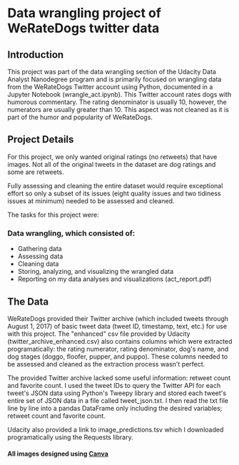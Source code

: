 # Data wrangling project of WeRateDogs twitter data 

## Introduction
This project was part of the data wrangling section of the Udacity Data Analyst Nanodegree program and is primarily focused on wrangling data from the WeRateDogs Twitter account using Python, documented in a Jupyter Notebook (wrangle_act.ipynb). This Twitter account rates dogs with humorous commentary. The rating denominator is usually 10, however, the numerators are usually greater than 10. This aspect was not cleaned as it is part of the humor and popularity of WeRateDogs.

## Project Details
For this project, we only wanted original ratings (no retweets) that have images. Not all of the original tweets in the dataset are dog ratings and some are retweets.

Fully assessing and cleaning the entire dataset would require exceptional effort so only a subset of its issues (eight quality issues and two tidiness issues at minimum) needed to be assessed and cleaned.

The tasks for this project were:

### Data wrangling, which consisted of:
* Gathering data
* Assessing data
* Cleaning data
* Storing, analyzing, and visualizing the wrangled data
* Reporting on my data analyses and visualizations (act_report.pdf)

## The Data
WeRateDogs provided their Twitter archive (which included tweets through August 1, 2017) of basic tweet data (tweet ID, timestamp, text, etc.) for use with this project. The "enhanced" csv file provided by Udacity (twitter_archive_enhanced.csv) also contains columns which were extracted programatically: the rating numerator, rating denominator, dog's name, and dog stages (doggo, floofer, pupper, and puppo). These columns needed to be assessed and cleaned as the extraction process wasn't perfect.

The provided Twitter archive lacked some useful information: retweet count and favorite count. I used the tweet IDs to query the Twitter API for each tweet's JSON data using Python's Tweepy library and stored each tweet's entire set of JSON data in a file called tweet_json.txt. I then read the txt file line by line into a pandas DataFrame only including the desired variables; retweet count and favorite count.

Udacity also provided a link to image_predictions.tsv which I downloaded programatically using the Requests library.


#### All images designed using  [Canva](http://https://www.canva.com) 
